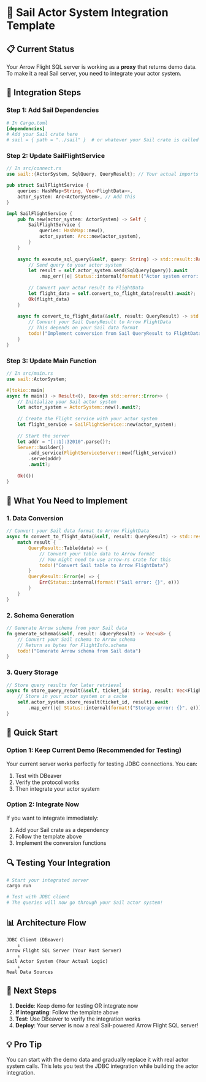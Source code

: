 # 🚢 Sail Actor System Integration Template

## 📋 **Current Status**
Your Arrow Flight SQL server is working as a **proxy** that returns demo data. To make it a real Sail server, you need to integrate your actor system.

## 🔧 **Integration Steps**

### **Step 1: Add Sail Dependencies**
```toml
# In Cargo.toml
[dependencies]
# Add your Sail crate here
# sail = { path = "../sail" }  # or whatever your Sail crate is called
```

### **Step 2: Update SailFlightService**
```rust
// In src/connect.rs
use sail::{ActorSystem, SqlQuery, QueryResult}; // Your actual imports

pub struct SailFlightService {
    queries: HashMap<String, Vec<FlightData>>,
    actor_system: Arc<ActorSystem>, // Add this
}

impl SailFlightService {
    pub fn new(actor_system: ActorSystem) -> Self {
        SailFlightService { 
            queries: HashMap::new(),
            actor_system: Arc::new(actor_system),
        }
    }
    
    async fn execute_sql_query(&self, query: String) -> std::result::Result<Vec<FlightData>, Status> {
        // Send query to your actor system
        let result = self.actor_system.send(SqlQuery(query)).await
            .map_err(|e| Status::internal(format!("Actor system error: {}", e)))?;
        
        // Convert your actor result to FlightData
        let flight_data = self.convert_to_flight_data(result).await?;
        Ok(flight_data)
    }
    
    async fn convert_to_flight_data(&self, result: QueryResult) -> std::result::Result<Vec<FlightData>, Status> {
        // Convert your Sail QueryResult to Arrow FlightData
        // This depends on your Sail data format
        todo!("Implement conversion from Sail QueryResult to FlightData")
    }
}
```

### **Step 3: Update Main Function**
```rust
// In src/main.rs
use sail::ActorSystem;

#[tokio::main]
async fn main() -> Result<(), Box<dyn std::error::Error>> {
    // Initialize your Sail actor system
    let actor_system = ActorSystem::new().await?;
    
    // Create the Flight service with your actor system
    let flight_service = SailFlightService::new(actor_system);
    
    // Start the server
    let addr = "[::1]:32010".parse()?;
    Server::builder()
        .add_service(FlightServiceServer::new(flight_service))
        .serve(addr)
        .await?;
    
    Ok(())
}
```

## 🎯 **What You Need to Implement**

### **1. Data Conversion**
```rust
// Convert your Sail data format to Arrow FlightData
async fn convert_to_flight_data(&self, result: QueryResult) -> std::result::Result<Vec<FlightData>, Status> {
    match result {
        QueryResult::Table(data) => {
            // Convert your table data to Arrow format
            // You might need to use arrow-rs crate for this
            todo!("Convert Sail table to Arrow FlightData")
        }
        QueryResult::Error(e) => {
            Err(Status::internal(format!("Sail error: {}", e)))
        }
    }
}
```

### **2. Schema Generation**
```rust
// Generate Arrow schema from your Sail data
fn generate_schema(&self, result: &QueryResult) -> Vec<u8> {
    // Convert your Sail schema to Arrow schema
    // Return as bytes for FlightInfo.schema
    todo!("Generate Arrow schema from Sail data")
}
```

### **3. Query Storage**
```rust
// Store query results for later retrieval
async fn store_query_result(&self, ticket_id: String, result: Vec<FlightData>) -> std::result::Result<(), Status> {
    // Store in your actor system or a cache
    self.actor_system.store_result(ticket_id, result).await
        .map_err(|e| Status::internal(format!("Storage error: {}", e)))
}
```

## 🚀 **Quick Start**

### **Option 1: Keep Current Demo (Recommended for Testing)**
Your current server works perfectly for testing JDBC connections. You can:
1. Test with DBeaver
2. Verify the protocol works
3. Then integrate your actor system

### **Option 2: Integrate Now**
If you want to integrate immediately:
1. Add your Sail crate as a dependency
2. Follow the template above
3. Implement the conversion functions

## 🔍 **Testing Your Integration**

```bash
# Start your integrated server
cargo run

# Test with JDBC client
# The queries will now go through your Sail actor system!
```

## 📊 **Architecture Flow**

```
JDBC Client (DBeaver)
    ↓
Arrow Flight SQL Server (Your Rust Server)
    ↓
Sail Actor System (Your Actual Logic)
    ↓
Real Data Sources
```

## 🎯 **Next Steps**

1. **Decide**: Keep demo for testing OR integrate now
2. **If integrating**: Follow the template above
3. **Test**: Use DBeaver to verify the integration works
4. **Deploy**: Your server is now a real Sail-powered Arrow Flight SQL server!

## 💡 **Pro Tip**

You can start with the demo data and gradually replace it with real actor system calls. This lets you test the JDBC integration while building the actor integration. 